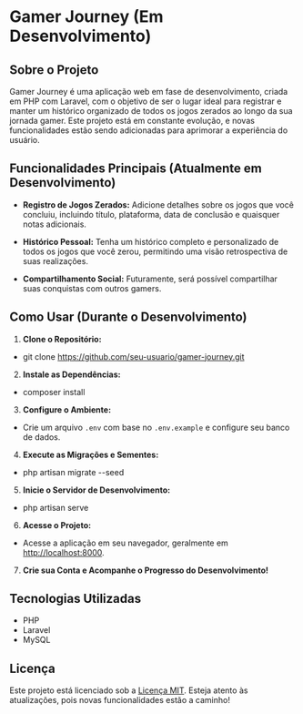 # Gamer Journey (Em Desenvolvimento)

## Sobre o Projeto

Gamer Journey é uma aplicação web em fase de desenvolvimento, criada em PHP com Laravel, com o objetivo de ser o lugar ideal para registrar e manter um histórico organizado de todos os jogos zerados ao longo da sua jornada gamer. Este projeto está em constante evolução, e novas funcionalidades estão sendo adicionadas para aprimorar a experiência do usuário.

## Funcionalidades Principais (Atualmente em Desenvolvimento)

-   **Registro de Jogos Zerados:** Adicione detalhes sobre os jogos que você concluiu, incluindo título, plataforma, data de conclusão e quaisquer notas adicionais.

-   **Histórico Pessoal:** Tenha um histórico completo e personalizado de todos os jogos que você zerou, permitindo uma visão retrospectiva de suas realizações.

-   **Compartilhamento Social:** Futuramente, será possível compartilhar suas conquistas com outros gamers.

## Como Usar (Durante o Desenvolvimento)

1. **Clone o Repositório:**

-   git clone https://github.com/seu-usuario/gamer-journey.git

2. **Instale as Dependências:**

-   composer install

3. **Configure o Ambiente:**

-   Crie um arquivo `.env` com base no `.env.example` e configure seu banco de dados.

4. **Execute as Migrações e Sementes:**

-   php artisan migrate --seed

5. **Inicie o Servidor de Desenvolvimento:**

-   php artisan serve

6. **Acesse o Projeto:**

-   Acesse a aplicação em seu navegador, geralmente em [http://localhost:8000](http://localhost:8000).

7. **Crie sua Conta e Acompanhe o Progresso do Desenvolvimento!**

## Tecnologias Utilizadas

-   PHP
-   Laravel
-   MySQL

## Licença

Este projeto está licenciado sob a [Licença MIT](LICENSE). Esteja atento às atualizações, pois novas funcionalidades estão a caminho!
